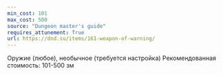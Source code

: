 ```yaml
---
min_cost: 101
max_cost: 500
source: "Dungeon master's guide"
requires_attunement: True
url: https://dnd.su/items/161-weapon-of-warning/
---
```


Оружие (любое), необычное (требуется настройка)
Рекомендованная стоимость: 101-500 зм